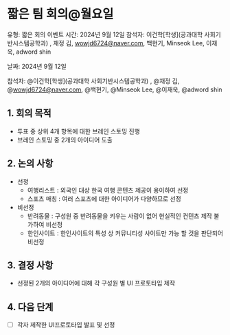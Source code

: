 # 짧은 팀 회의@월요일

유형: 짧은 회의
이벤트 시간: 2024년 9월 12일
참석자: 이건학[학생](공과대학 사회기반시스템공학과) ‍, 재정 김, wowjd6724@naver.com, 백현기, Minseok Lee, 이재욱, adword shin

날짜: 2024년 9월 12일

참석자: @이건학[학생](공과대학 사회기반시스템공학과) ‍, @재정 김, @wowjd6724@naver.com, @백현기, @Minseok Lee, @이재욱, @adword shin

## 1. 회의 목적

- 투표 중 상위 4개 항목에 대한 브레인 스토밍 진행
- 브레인 스토밍 중 2개의 아이디어 도출

## 2. 논의 사항

- 선정
    - 여행리스트 : 외국인 대상 한국 여행 콘텐츠 제공이 용이하여 선정
    - 스포츠 매칭 : 여러 스포츠에 대한 아이디어가 다양하므로 선정
- 비선정
    - 반려동물 : 구성원 중 반려동물을 키우는 사람이 없어 현실적인 컨텐츠 제작 불가하여 비선정
    - 한인사이트 : 한인사이트의 특성 상 커뮤니티성 사이트만 가능 할 것을 판단되어 비선정

## 3. 결정 사항

- 선정된 2개의 아이디어에 대해 각 구성원 별 UI 프로토타입 제작

## 4. 다음 단계

- [ ]  각자 제작한 UI프로토타입 발표 및 선정
